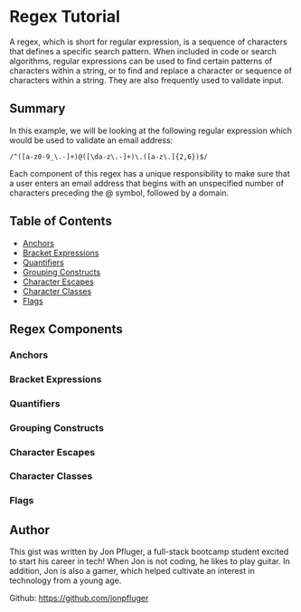 # Regex Tutorial

A regex, which is short for regular expression, is a sequence of characters that defines a specific search pattern. When included in code or search algorithms, regular expressions can be used to find certain patterns of characters within a string, or to find and replace a character or sequence of characters within a string. They are also frequently used to validate input.

## Summary

In this example, we will be looking at the following regular expression which would be used to validate an email address:

`/^([a-z0-9_\.-]+)@([\da-z\.-]+)\.([a-z\.]{2,6})$/`

Each component of this regex has a unique responsibility to make sure that a user enters an email address that begins with an unspecified number of characters preceding the @ symbol, followed by a domain.

## Table of Contents

- [Anchors](#anchors)
- [Bracket Expressions](#bracket-expressions)
- [Quantifiers](#quantifiers)
- [Grouping Constructs](#grouping-constructs)
- [Character Escapes](#character-escapes)
- [Character Classes](#character-classes)
- [Flags](#flags)

## Regex Components



### Anchors



### Bracket Expressions



### Quantifiers



### Grouping Constructs



### Character Escapes



### Character Classes



### Flags



## Author

This gist was written by Jon Pfluger, a full-stack bootcamp student excited to start his career in tech! When Jon is not coding, he likes to play guitar. In addition, Jon is also a gamer, which helped cultivate an interest in technology from a young age.

Github: https://github.com/jonpfluger

